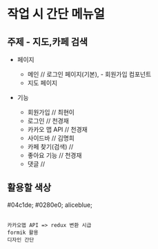 # 작업 시 간단 메뉴얼
## 주제 - 지도,카페 검색

* 페이지
  - 메인 // 로그인 페이지(기본),  - 회원가입 컴포넌트
  - 지도 페이지

* 기능
  - 회원가입        // 최현이
  - 로그인          // 천경재
  - 카카오 맵 API   // 천경재
  - 사이드바        // 김명희
  - 카페 찾기(검색) // 
  - 좋아요 기능     // 천경재
  - 댓글            // 

## 활용할 색상
#04c1de;
#0280e0;
aliceblue;
##
```
카카오맵 API => redux 변환 시급
formik 활용
디자인 간단
```